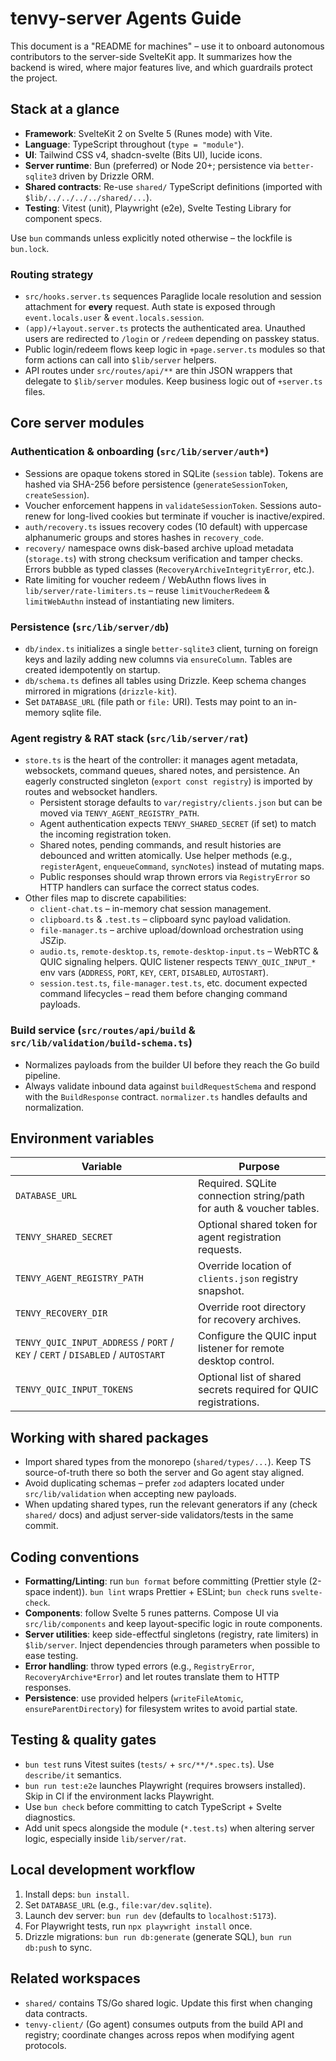 # tenvy-server Agents Guide

This document is a "README for machines" – use it to onboard autonomous contributors to the server-side SvelteKit app. It summarizes how the backend is wired, where major features live, and which guardrails protect the project.

## Stack at a glance

- **Framework**: SvelteKit 2 on Svelte 5 (Runes mode) with Vite.
- **Language**: TypeScript throughout (`type = "module"`).
- **UI**: Tailwind CSS v4, shadcn-svelte (Bits UI), lucide icons.
- **Server runtime**: Bun (preferred) or Node 20+; persistence via `better-sqlite3` driven by Drizzle ORM.
- **Shared contracts**: Re-use `shared/` TypeScript definitions (imported with `$lib/../../../../shared/...`).
- **Testing**: Vitest (unit), Playwright (e2e), Svelte Testing Library for component specs.

Use `bun` commands unless explicitly noted otherwise – the lockfile is `bun.lock`.

### Routing strategy

- `src/hooks.server.ts` sequences Paraglide locale resolution and session attachment for **every** request. Auth state is exposed through `event.locals.user` & `event.locals.session`.
- `(app)/+layout.server.ts` protects the authenticated area. Unauthed users are redirected to `/login` or `/redeem` depending on passkey status.
- Public login/redeem flows keep logic in `+page.server.ts` modules so that form actions can call into `$lib/server` helpers.
- API routes under `src/routes/api/**` are thin JSON wrappers that delegate to `$lib/server` modules. Keep business logic out of `+server.ts` files.

## Core server modules

### Authentication & onboarding (`src/lib/server/auth*`)

- Sessions are opaque tokens stored in SQLite (`session` table). Tokens are hashed via SHA-256 before persistence (`generateSessionToken`, `createSession`).
- Voucher enforcement happens in `validateSessionToken`. Sessions auto-renew for long-lived cookies but terminate if voucher is inactive/expired.
- `auth/recovery.ts` issues recovery codes (10 default) with uppercase alphanumeric groups and stores hashes in `recovery_code`.
- `recovery/` namespace owns disk-based archive upload metadata (`storage.ts`) with strong checksum verification and tamper checks. Errors bubble as typed classes (`RecoveryArchiveIntegrityError`, etc.).
- Rate limiting for voucher redeem / WebAuthn flows lives in `lib/server/rate-limiters.ts` – reuse `limitVoucherRedeem` & `limitWebAuthn` instead of instantiating new limiters.

### Persistence (`src/lib/server/db`)

- `db/index.ts` initializes a single `better-sqlite3` client, turning on foreign keys and lazily adding new columns via `ensureColumn`. Tables are created idempotently on startup.
- `db/schema.ts` defines all tables using Drizzle. Keep schema changes mirrored in migrations (`drizzle-kit`).
- Set `DATABASE_URL` (file path or `file:` URI). Tests may point to an in-memory sqlite file.

### Agent registry & RAT stack (`src/lib/server/rat`)

- `store.ts` is the heart of the controller: it manages agent metadata, websockets, command queues, shared notes, and persistence. An eagerly constructed singleton (`export const registry`) is imported by routes and websocket handlers.
  - Persistent storage defaults to `var/registry/clients.json` but can be moved via `TENVY_AGENT_REGISTRY_PATH`.
  - Agent authentication expects `TENVY_SHARED_SECRET` (if set) to match the incoming registration token.
  - Shared notes, pending commands, and result histories are debounced and written atomically. Use helper methods (e.g., `registerAgent`, `enqueueCommand`, `syncNotes`) instead of mutating maps.
  - Public responses should wrap thrown errors via `RegistryError` so HTTP handlers can surface the correct status codes.
- Other files map to discrete capabilities:
  - `client-chat.ts` – in-memory chat session management.
  - `clipboard.ts` & `.test.ts` – clipboard sync payload validation.
  - `file-manager.ts` – archive upload/download orchestration using JSZip.
  - `audio.ts`, `remote-desktop.ts`, `remote-desktop-input.ts` – WebRTC & QUIC signaling helpers. QUIC listener respects `TENVY_QUIC_INPUT_*` env vars (`ADDRESS`, `PORT`, `KEY`, `CERT`, `DISABLED`, `AUTOSTART`).
  - `session.test.ts`, `file-manager.test.ts`, etc. document expected command lifecycles – read them before changing command payloads.

### Build service (`src/routes/api/build` & `src/lib/validation/build-schema.ts`)

- Normalizes payloads from the builder UI before they reach the Go build pipeline.
- Always validate inbound data against `buildRequestSchema` and respond with the `BuildResponse` contract. `normalizer.ts` handles defaults and normalization.

## Environment variables

| Variable                                                                        | Purpose                                                            |
| ------------------------------------------------------------------------------- | ------------------------------------------------------------------ |
| `DATABASE_URL`                                                                  | Required. SQLite connection string/path for auth & voucher tables. |
| `TENVY_SHARED_SECRET`                                                           | Optional shared token for agent registration requests.             |
| `TENVY_AGENT_REGISTRY_PATH`                                                     | Override location of `clients.json` registry snapshot.             |
| `TENVY_RECOVERY_DIR`                                                            | Override root directory for recovery archives.                     |
| `TENVY_QUIC_INPUT_ADDRESS` / `PORT` / `KEY` / `CERT` / `DISABLED` / `AUTOSTART` | Configure the QUIC input listener for remote desktop control.      |
| `TENVY_QUIC_INPUT_TOKENS`                                                       | Optional list of shared secrets required for QUIC registrations.   |

## Working with shared packages

- Import shared types from the monorepo (`shared/types/...`). Keep TS source-of-truth there so both the server and Go agent stay aligned.
- Avoid duplicating schemas – prefer `zod` adapters located under `src/lib/validation` when accepting new payloads.
- When updating shared types, run the relevant generators if any (check `shared/` docs) and adjust server-side validators/tests in the same commit.

## Coding conventions

- **Formatting/Linting**: run `bun format` before committing (Prettier style (2-space indent)). `bun lint` wraps Prettier + ESLint; `bun check` runs `svelte-check`.
- **Components**: follow Svelte 5 runes patterns. Compose UI via `src/lib/components` and keep layout-specific logic in route components.
- **Server utilities**: keep side-effectful singletons (registry, rate limiters) in `$lib/server`. Inject dependencies through parameters when possible to ease testing.
- **Error handling**: throw typed errors (e.g., `RegistryError`, `RecoveryArchive*Error`) and let routes translate them to HTTP responses.
- **Persistence**: use provided helpers (`writeFileAtomic`, `ensureParentDirectory`) for filesystem writes to avoid partial state.

## Testing & quality gates

- `bun test` runs Vitest suites (`tests/` + `src/**/*.spec.ts`). Use `describe/it` semantics.
- `bun run test:e2e` launches Playwright (requires browsers installed). Skip in CI if the environment lacks Playwright.
- Use `bun check` before committing to catch TypeScript + Svelte diagnostics.
- Add unit specs alongside the module (`*.test.ts`) when altering server logic, especially inside `lib/server/rat`.

## Local development workflow

1. Install deps: `bun install`.
2. Set `DATABASE_URL` (e.g., `file:var/dev.sqlite`).
3. Launch dev server: `bun run dev` (defaults to `localhost:5173`).
4. For Playwright tests, run `npx playwright install` once.
5. Drizzle migrations: `bun run db:generate` (generate SQL), `bun run db:push` to sync.

## Related workspaces

- `shared/` contains TS/Go shared logic. Update this first when changing data contracts.
- `tenvy-client/` (Go agent) consumes outputs from the build API and registry; coordinate changes across repos when modifying agent protocols.

